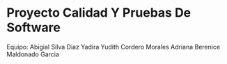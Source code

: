 # Proyecto Calidad Y Pruebas De Software
Equipo:
Abigial Silva Diaz
Yadira Yudith Cordero Morales
Adriana Berenice Maldonado Garcia
